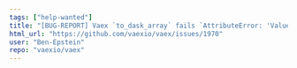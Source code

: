 ```yaml
---
tags: ["help-wanted"]
title: "[BUG-REPORT] Vaex `to_dask_array` fails `AttributeError: 'ValueError' object has no attribute 'numpy'`"
html_url: "https://github.com/vaexio/vaex/issues/1970"
user: "Ben-Epstein"
repo: "vaexio/vaex"
---
```



